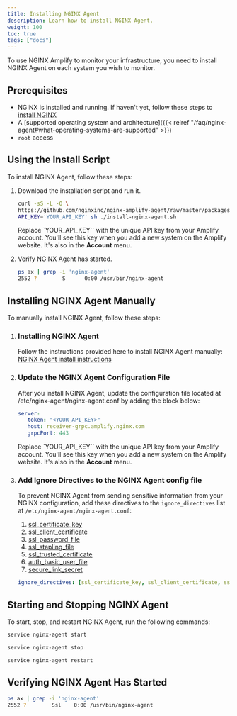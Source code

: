 ```yaml
---
title: Installing NGINX Agent
description: Learn how to install NGINX Agent.
weight: 100
toc: true
tags: ["docs"]
---
```


To use NGINX Amplify to monitor your infrastructure, you need to install NGINX Agent on each system you wish to monitor.

## Prerequisites

- NGINX is installed and running. If haven't yet, follow these steps to [install NGINX](https://docs.nginx.com/nginx/admin-guide/installing-nginx/installing-nginx-open-source/)
- A [supported operating system and architecture]({{< relref "/faq/nginx-agent#what-operating-systems-are-supported" >}})
- `root` access

## Using the Install Script

To install NGINX Agent, follow these steps:

1. Download the installation script and run it.

   ```bash
   curl -sS -L -O \
   https://github.com/nginxinc/nginx-amplify-agent/raw/master/packages/install-nginx-agent.sh && \
   API_KEY='YOUR_API_KEY' sh ./install-nginx-agent.sh
   ```

   Replace `YOUR_API_KEY`` with the unique API key from your Amplify account. You'll see this key when you add a new system on the Amplify website. It's also in the **Account** menu.

2. Verify NGINX Agent has started.

   ```bash
   ps ax | grep -i 'nginx-agent'
   2552 ?        S      0:00 /usr/bin/nginx-agent
   ```

## Installing NGINX Agent Manually

To manually install NGINX Agent, follow these steps:

1. ### Installing NGINX Agent

    Follow the instructions provided here to install NGINX Agent manually: [NGINX Agent install instructions](https://docs.nginx.com/nginx-agent/installation-oss/)

2. ### Update the NGINX Agent Configuration File

   After you install NGINX Agent, update the configuration file located at /etc/nginx-agent/nginx-agent.conf by adding the block below:

   ```yaml
   server:
      token: "<YOUR_API_KEY>"
      host: receiver-grpc.amplify.nginx.com
      grpcPort: 443
   ```

   Replace `YOUR_API_KEY`` with the unique API key from your Amplify account. You'll see this key when you add a new system on the Amplify website. It's also in the **Account** menu.

3. ### Add Ignore Directives to the NGINX Agent config file

   To prevent NGINX Agent from sending sensitive information from your NGINX configuration, add these directives to the `ignore_directives` list at `/etc/nginx-agent/nginx-agent.conf`:

   1. [ssl_certificate_key](http://nginx.org/en/docs/mail/ngx_mail_ssl_module.html#ssl_certificate_key)
   2. [ssl_client_certificate](http://nginx.org/en/docs/mail/ngx_mail_ssl_module.html#ssl_client_certificate)
   3. [ssl_password_file](http://nginx.org/en/docs/mail/ngx_mail_ssl_module.html#ssl_password_file)
   4. [ssl_stapling_file](http://nginx.org/en/docs/http/ngx_http_ssl_module.html#ssl_stapling_file)
   5. [ssl_trusted_certificate](http://nginx.org/en/docs/http/ngx_http_ssl_module.html#ssl_trusted_certificate)
   6. [auth_basic_user_file](http://nginx.org/en/docs/http/ngx_http_auth_basic_module.html#auth_basic_user_file)
   7. [secure_link_secret](http://nginx.org/en/docs/http/ngx_http_secure_link_module.html#secure_link_secret)

   ```yaml
   ignore_directives: [ssl_certificate_key, ssl_client_certificate, ssl_password_file, ssl_stapling_file, ssl_trusted_certificate, auth_basic_user_file, secure_link_secret]
   ```

## Starting and Stopping NGINX Agent

To start, stop, and restart NGINX Agent, run the following commands:

```bash
service nginx-agent start
```

```bash
service nginx-agent stop
```

```bash
service nginx-agent restart
```

## Verifying NGINX Agent Has Started

```bash
ps ax | grep -i 'nginx-agent'
2552 ?        Ssl    0:00 /usr/bin/nginx-agent
```
